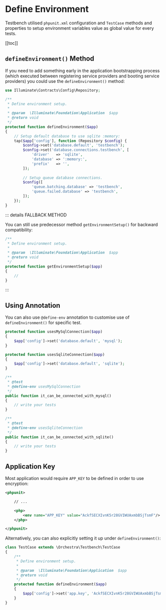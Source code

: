 # Define Environment

Testbench utilised `phpunit.xml` configuration and `TestCase` methods and properties to setup environment variables value as global value for every tests.

[[toc]]

## `defineEnvironment()` Method

If you need to add something early in the application bootstrapping process (which executed between registering service providers and booting service providers) you could use the `defineEnvironment()` method:

```php
use Illuminate\Contracts\Config\Repository;

/**
 * Define environment setup.
 *
 * @param  \Illuminate\Foundation\Application  $app
 * @return void
 */
protected function defineEnvironment($app)
{
    // Setup default database to use sqlite :memory:
    tap($app['config'], function (Repository $config) {
        $config->set('database.default', 'testbench');
        $config->set('database.connections.testbench', [
            'driver'   => 'sqlite',
            'database' => ':memory:',
            'prefix'   => '',
        ]);
        
        // Setup queue database connections.
        $config([
            'queue.batching.database' => 'testbench',
            'queue.failed.database' => 'testbench',
        ]);
    });
}
```

::: details FALLBACK METHOD

You can still use predecessor method `getEnvironmentSetup()` for backward compatibility:

```php
/**
 * Define environment setup.
 *
 * @param  \Illuminate\Foundation\Application  $app
 * @return void
 */
protected function getEnvironmentSetup($app)
{
    //
}
```
:::

## Using Annotation

You can also use `@define-env` annotation to customise use of `defineEnvironment()` for specific test.

```php
protected function usesMySqlConnection($app) 
{
    $app['config']->set('database.default', 'mysql');
}

protected function usesSqliteConnection($app)
{
    $app['config']->set('database.default', 'sqlite');
}

/**
 * @test
 * @define-env usesMySqlConnection
 */
public function it_can_be_connected_with_mysql()
{
    // write your tests
}

/**
 * @test
 * @define-env usesSqliteConnection
 */
public function it_can_be_connected_with_sqlite()
{
    // write your tests
}
```

## Application Key

Most application would require `APP_KEY` to be defined in order to use encryption:

```xml
<phpunit>

    // ...

    <php>
        <env name="APP_KEY" value="AckfSECXIvnK5r28GVIWUAxmbBSjTsmF"/>
    </php>

</phpunit>
```

Alternatively, you can also explicitly setting it up under `defineEnvironment()`:

```php
class TestCase extends \Orchestra\Testbench\TestCase 
{
    /**
     * Define environment setup.
     *
     * @param  \Illuminate\Foundation\Application  $app
     * @return void
     */
    protected function defineEnvironment($app)
    {
        $app['config']->set('app.key', 'AckfSECXIvnK5r28GVIWUAxmbBSjTsmF');
    }
}
```

